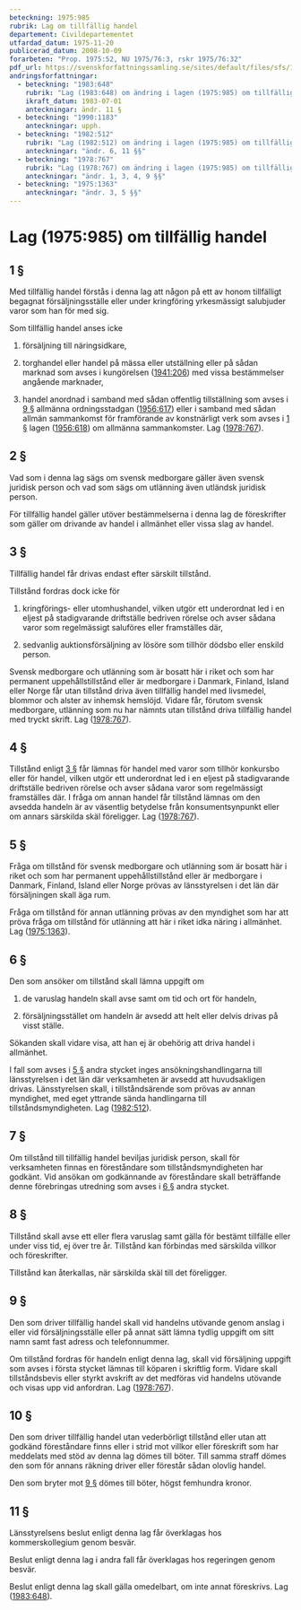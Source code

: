 ```yaml
---
beteckning: 1975:985
rubrik: Lag om tillfällig handel
departement: Civildepartementet
utfardad_datum: 1975-11-20
publicerad_datum: 2008-10-09
forarbeten: "Prop. 1975:52, NU 1975/76:3, rskr 1975/76:32"
pdf_url: https://svenskforfattningssamling.se/sites/default/files/sfs/1975-11/SFS1975-985.pdf
andringsforfattningar:
  - beteckning: "1983:648"
    rubrik: "Lag (1983:648) om ändring i lagen (1975:985) om tillfällig handel"
    ikraft_datum: 1983-07-01
    anteckningar: ändr. 11 §
  - beteckning: "1990:1183"
    anteckningar: upph.
  - beteckning: "1982:512"
    rubrik: "Lag (1982:512) om ändring i lagen (1975:985) om tillfällig handel"
    anteckningar: "ändr. 6, 11 §§"
  - beteckning: "1978:767"
    rubrik: "Lag (1978:767) om ändring i lagen (1975:985) om tillfällig handel"
    anteckningar: "ändr. 1, 3, 4, 9 §§"
  - beteckning: "1975:1363"
    anteckningar: "ändr. 3, 5 §§"
---
```


# Lag (1975:985) om tillfällig handel

## 1 §

Med tillfällig handel förstås i denna lag att någon på ett av honom tillfälligt begagnat försäljningsställe eller under kringföring yrkesmässigt salubjuder varor som han för med sig.

Som tillfällig handel anses icke

1. försäljning till näringsidkare,

2. torghandel eller handel på mässa eller utställning eller på sådan marknad som avses i kungörelsen ([1941:206](https://selex.se/eli/sfs/1941/206)) med vissa bestämmelser angående marknader,

3. handel anordnad i samband med sådan offentlig tillställning som avses i [9 §](#9) allmänna ordningsstadgan ([1956:617](https://selex.se/eli/sfs/1956/617)) eller i samband med sådan allmän sammankomst för framförande av konstnärligt verk som avses i [1 §](#1) lagen ([1956:618](https://selex.se/eli/sfs/1956/618)) om allmänna sammankomster. Lag ([1978:767](https://selex.se/eli/sfs/1978/767)).

## 2 §

Vad som i denna lag sägs om svensk medborgare gäller även svensk juridisk person och vad som sägs om utlänning även utländsk juridisk person.

För tillfällig handel gäller utöver bestämmelserna i denna lag de föreskrifter som gäller om drivande av handel i allmänhet eller vissa slag av handel.

## 3 §

Tillfällig handel får drivas endast efter särskilt tillstånd.

Tillstånd fordras dock icke för

1. kringförings- eller utomhushandel, vilken utgör ett underordnat led i en eljest på stadigvarande driftställe bedriven rörelse och avser sådana varor som regelmässigt saluföres eller framställes där,

2. sedvanlig auktionsförsäljning av lösöre som tillhör dödsbo eller enskild person.

Svensk medborgare och utlänning som är bosatt här i riket och som har permanent uppehållstillstånd eller är medborgare i Danmark, Finland, Island eller Norge får utan tillstånd driva även tillfällig handel med livsmedel, blommor och alster av inhemsk hemslöjd. Vidare får, förutom svensk medborgare, utlänning som nu har nämnts utan tillstånd driva tillfällig handel med tryckt skrift. Lag ([1978:767](https://selex.se/eli/sfs/1978/767)).

## 4 §

Tillstånd enligt [3 §](#3) får lämnas för handel med varor som tillhör konkursbo eller för handel, vilken utgör ett underordnat led i en eljest på stadigvarande driftställe bedriven rörelse och avser sådana varor som regelmässigt framställes där. I fråga om annan handel får tillstånd lämnas om den avsedda handeln är av väsentlig betydelse från konsumentsynpunkt eller om annars särskilda skäl föreligger. Lag ([1978:767](https://selex.se/eli/sfs/1978/767)).

## 5 §

Fråga om tillstånd för svensk medborgare och utlänning som är bosatt här i riket och som har permanent uppehållstillstånd eller är medborgare i Danmark, Finland, Island eller Norge prövas av länsstyrelsen i det län där försäljningen skall äga rum.

Fråga om tillstånd för annan utlänning prövas av den myndighet som har att pröva fråga om tillstånd för utlänning att här i riket idka näring i allmänhet. Lag ([1975:1363](https://selex.se/eli/sfs/1975/1363)).

## 6 §

Den som ansöker om tillstånd skall lämna uppgift om

1. de varuslag handeln skall avse samt om tid och ort för handeln,

2. försäljningsstället om handeln är avsedd att helt eller delvis drivas på visst ställe.

Sökanden skall vidare visa, att han ej är obehörig att driva handel i allmänhet.

I fall som avses i [5 §](#5) andra stycket inges ansökningshandlingarna till länsstyrelsen i det län där verksamheten är avsedd att huvudsakligen drivas. Länsstyrelsen skall, i tillståndsärende som prövas av annan myndighet, med eget yttrande sända handlingarna till tillståndsmyndigheten. Lag ([1982:512](https://selex.se/eli/sfs/1982/512)).

## 7 §

Om tillstånd till tillfällig handel beviljas juridisk person, skall för verksamheten finnas en föreståndare som tillståndsmyndigheten har godkänt. Vid ansökan om godkännande av föreståndare skall beträffande denne förebringas utredning som avses i [6 §](#6) andra stycket.

## 8 §

Tillstånd skall avse ett eller flera varuslag samt gälla för bestämt tillfälle eller under viss tid, ej över tre år. Tillstånd kan förbindas med särskilda villkor och föreskrifter.

Tillstånd kan återkallas, när särskilda skäl till det föreligger.

## 9 §

Den som driver tillfällig handel skall vid handelns utövande genom anslag i eller vid försäljningsställe eller på annat sätt lämna tydlig uppgift om sitt namn samt fast adress och telefonnummer.

Om tillstånd fordras för handeln enligt denna lag, skall vid försäljning uppgift som avses i första stycket lämnas till köparen i skriftlig form. Vidare skall tillståndsbevis eller styrkt avskrift av det medföras vid handelns utövande och visas upp vid anfordran. Lag ([1978:767](https://selex.se/eli/sfs/1978/767)).

## 10 §

Den som driver tillfällig handel utan vederbörligt tillstånd eller utan att godkänd föreståndare finns eller i strid mot villkor eller föreskrift som har meddelats med stöd av denna lag dömes till böter. Till samma straff dömes den som för annans räkning driver eller förestår sådan olovlig handel.

Den som bryter mot [9 §](#9) dömes till böter, högst femhundra kronor.

## 11 §

Länsstyrelsens beslut enligt denna lag får överklagas hos kommerskollegium genom besvär.

Beslut enligt denna lag i andra fall får överklagas hos regeringen genom besvär.

Beslut enligt denna lag skall gälla omedelbart, om inte annat föreskrivs. Lag ([1983:648](https://selex.se/eli/sfs/1983/648)).